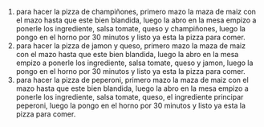 1. para hacer la pizza de champiñones, primero mazo la maza de maiz con el mazo hasta que este bien blandida, luego la abro en la mesa empizo a ponerle los ingrediente, salsa tomate, queso y champiñones, luego la pongo en el horno por 30 minutos y listo ya esta la pizza para comer.
2. para hacer la pizza de jamon y queso, primero mazo la maza de maiz con el mazo hasta que este bien blandida, luego la abro en la mesa empizo a ponerle los ingrediente, salsa tomate, queso y jamon, luego la pongo en el horno por 30 minutos y listo ya esta la pizza para comer.
3. para hacer la pizza de peperoni, primero mazo la maza de maiz con el mazo hasta que este bien blandida, luego la abro en la mesa empizo a ponerle los ingrediente, salsa tomate, queso, el ingrediente principar peperoni, luego la pongo en el horno por 30 minutos y listo ya esta la pizza para comer.

